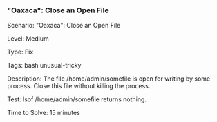 <h3>"Oaxaca": Close an Open File</h3>

Scenario: "Oaxaca": Close an Open File

Level: Medium

Type: Fix

Tags: bash   unusual-tricky  

Description: The file /home/admin/somefile is open for writing by some process. Close this file without killing the process.

Test: lsof /home/admin/somefile returns nothing.

Time to Solve: 15 minutes